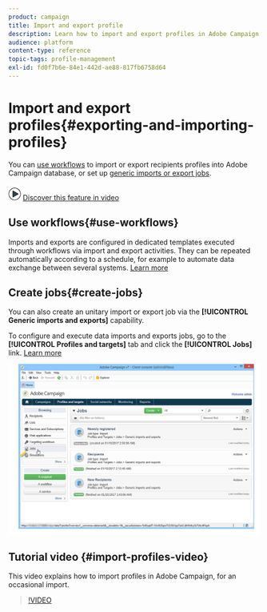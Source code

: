 ```yaml
---
product: campaign
title: Import and export profile
description: Learn how to import and export profiles in Adobe Campaign
audience: platform
content-type: reference
topic-tags: profile-management
exl-id: fd0f7b6e-84e1-442d-ae88-817fb6758d64
---
```

# Import and export profiles{#exporting-and-importing-profiles}

You can [use workflows](#use-workflows) to import or export recipients profiles into Adobe Campaign database, or set up [generic imports or export jobs](#create-jobs).

![](assets/do-not-localize/how-to-video.png) [Discover this feature in video](#import-profiles-video)

## Use workflows{#use-workflows}

Imports and exports are configured in dedicated templates executed through workflows via import and export activities. They can be repeated automatically according to a schedule, for example to automate data exchange between several systems. [Learn more](../../../v7/platform/using/import-export-workflows.md#best-practices-when-importing-data)

## Create jobs{#create-jobs}

You can also create an unitary import or export job via the **[!UICONTROL Generic imports and exports]** capability.

To configure and execute data imports and exports jobs, go to the **[!UICONTROL Profiles and targets]** tab and click the **[!UICONTROL Jobs]** link. [Learn more](../../../v7/platform/using/about-generic-imports-exports.md)

![](assets/s_ncs_user_interface_import_link.png)


## Tutorial video {#import-profiles-video}

This video explains how to import profiles in Adobe Campaign, for an occasional import.

>[!VIDEO](https://video.tv.adobe.com/v/25608?quality=12)
